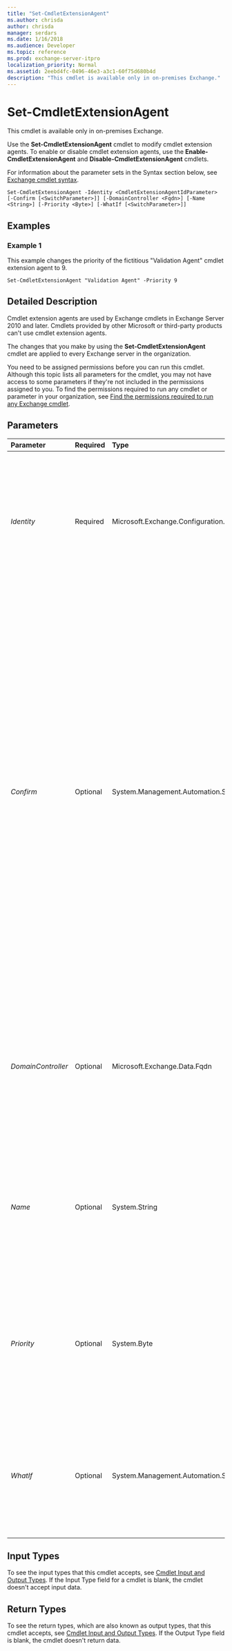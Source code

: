 ```yaml
---
title: "Set-CmdletExtensionAgent"
ms.author: chrisda
author: chrisda
manager: serdars
ms.date: 1/16/2018
ms.audience: Developer
ms.topic: reference
ms.prod: exchange-server-itpro
localization_priority: Normal
ms.assetid: 2eebd4fc-0496-46e3-a3c1-60f75d680b4d
description: "This cmdlet is available only in on-premises Exchange."
---
```


# Set-CmdletExtensionAgent

This cmdlet is available only in on-premises Exchange. 
  
Use the **Set-CmdletExtensionAgent** cmdlet to modify cmdlet extension agents. To enable or disable cmdlet extension agents, use the **Enable-CmdletExtensionAgent** and **Disable-CmdletExtensionAgent** cmdlets.
  
For information about the parameter sets in the Syntax section below, see [Exchange cmdlet syntax](https://technet.microsoft.com/library/bb123552.aspx). 
  
```
Set-CmdletExtensionAgent -Identity <CmdletExtensionAgentIdParameter> [-Confirm [<SwitchParameter>]] [-DomainController <Fqdn>] [-Name <String>] [-Priority <Byte>] [-WhatIf [<SwitchParameter>]]

```

## Examples
<a name="Examples"> </a>

### Example 1

This example changes the priority of the fictitious "Validation Agent" cmdlet extension agent to 9.
  
```
Set-CmdletExtensionAgent "Validation Agent" -Priority 9
```

## Detailed Description
<a name="DetailedDescription"> </a>

Cmdlet extension agents are used by Exchange cmdlets in Exchange Server 2010 and later. Cmdlets provided by other Microsoft or third-party products can't use cmdlet extension agents. 
  
The changes that you make by using the **Set-CmdletExtensionAgent** cmdlet are applied to every Exchange server in the organization.
  
You need to be assigned permissions before you can run this cmdlet. Although this topic lists all parameters for the cmdlet, you may not have access to some parameters if they're not included in the permissions assigned to you. To find the permissions required to run any cmdlet or parameter in your organization, see [Find the permissions required to run any Exchange cmdlet](https://technet.microsoft.com/library/mt432940.aspx).
  
## Parameters
<a name="DetailedDescription"> </a>

|**Parameter**|**Required**|**Type**|**Description**|
|:-----|:-----|:-----|:-----|
| _Identity_ <br/> |Required  <br/> |Microsoft.Exchange.Configuration.Tasks.CmdletExtensionAgentIdParameter  <br/> | The _Identity_ parameter specifies the cmdlet extension agent that you want to modify. You can use any value that uniquely identifies the agent. For example: <br/>  Name <br/>  Distinguished name (DN) <br/>  GUID <br/> |
| _Confirm_ <br/> |Optional  <br/> |System.Management.Automation.SwitchParameter  <br/> | The _Confirm_ switch specifies whether to show or hide the confirmation prompt. How this switch affects the cmdlet depends on if the cmdlet requires confirmation before proceeding. <br/>  Destructive cmdlets (for example, **Remove-\*** cmdlets) have a built-in pause that forces you to acknowledge the command before proceeding. For these cmdlets, you can skip the confirmation prompt by using this exact syntax: `-Confirm:$false`.  <br/>  Most other cmdlets (for example, **New-\*** and **Set-\*** cmdlets) don't have a built-in pause. For these cmdlets, specifying the _Confirm_ switch without a value introduces a pause that forces you acknowledge the command before proceeding. <br/> |
| _DomainController_ <br/> |Optional  <br/> |Microsoft.Exchange.Data.Fqdn  <br/> |The _DomainController_ parameter specifies the domain controller that's used by this cmdlet to read data from or write data to Active Directory. You identify the domain controller by its fully qualified domain name (FQDN). For example, `dc01.contoso.com`.  <br/> |
| _Name_ <br/> |Optional  <br/> |System.String  <br/> |The _Name_ parameter specifies the unique name of the cmdlet extension agent. The maximum length of the agent name is 64 characters. If the name contains spaces, enclose the name in quotation marks ("). <br/> |
| _Priority_ <br/> |Optional  <br/> |System.Byte  <br/> |The _Priority_ parameter specifies the priority of the cmdlet extension agent. Higher priority agents are applied before lower priority agents. A valid value is an integer from 0 to 255. Lower integer values indicate higher priority. <br/> |
| _WhatIf_ <br/> |Optional  <br/> |System.Management.Automation.SwitchParameter  <br/> |The _WhatIf_ switch simulates the actions of the command. You can use this switch to view the changes that would occur without actually applying those changes. You don't need to specify a value with this switch. <br/> |
   
## Input Types
<a name="InputTypes"> </a>

To see the input types that this cmdlet accepts, see [Cmdlet Input and Output Types](http://go.microsoft.com/fwlink/p/?linkId=616387). If the Input Type field for a cmdlet is blank, the cmdlet doesn't accept input data. 
  
## Return Types
<a name="ReturnTypes"> </a>

To see the return types, which are also known as output types, that this cmdlet accepts, see [Cmdlet Input and Output Types](http://go.microsoft.com/fwlink/p/?linkId=616387). If the Output Type field is blank, the cmdlet doesn't return data. 
  


